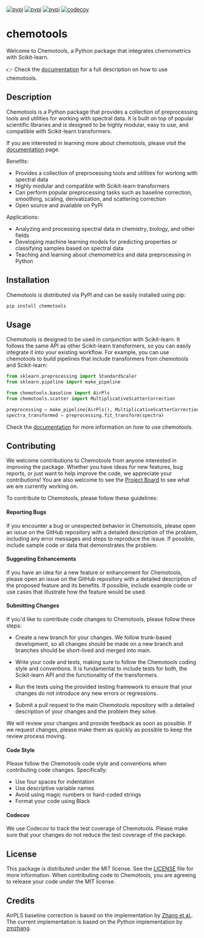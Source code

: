 [![pypi](https://img.shields.io/pypi/v/chemotools)](https://pypi.org/project/chemotools)
[![pypi](https://img.shields.io/pypi/pyversions/chemotools)](https://pypi.org/project/chemotools)
[![pypi](https://img.shields.io/pypi/l/chemotools)](https://github.com/paucablop/chemotools/blob/main/LICENSE)
[![codecov](https://codecov.io/github/paucablop/chemotools/branch/main/graph/badge.svg?token=D7JUJM89LN)](https://codecov.io/github/paucablop/chemotools)

# __chemotools__

Welcome to Chemotools, a Python package that integrates chemometrics with Scikit-learn.

👉 Check the [documentation](https://paucablop.github.io/chemotools/) for a full description on how to use chemotools.

## Description

Chemotools is a Python package that provides a collection of preprocessing tools and utilities for working with spectral data. It is built on top of popular scientific libraries and is designed to be highly modular, easy to use, and compatible with Scikit-learn transformers.

If you are interested in learning more about chemotools, please visit the [documentation](https://paucablop.github.io/chemotools/) page.

Benefits:
- Provides a collection of preprocessing tools and utilities for working with spectral data
- Highly modular and compatible with Scikit-learn transformers
- Can perform popular preprocessing tasks such as baseline correction, smoothing, scaling, derivatization, and scattering correction
- Open source and available on PyPI

Applications:
- Analyzing and processing spectral data in chemistry, biology, and other fields
- Developing machine learning models for predicting properties or classifying samples based on spectral data
- Teaching and learning about chemometrics and data preprocessing in Python

## Installation

Chemotools is distributed via PyPI and can be easily installed using pip:

```bash
pip install chemotools
```

## Usage

Chemotools is designed to be used in conjunction with Scikit-learn. It follows the same API as other Scikit-learn transformers, so you can easily integrate it into your existing workflow. For example, you can use chemotools to build pipelines that include transformers from chemotools and Scikit-learn:

```python
from sklearn.preprocessing import StandardScaler
from sklearn.pipeline import make_pipeline

from chemotools.baseline import AirPls
from chemotools.scatter import MultiplicativeScatterCorrection

preprocessing = make_pipeline(AirPls(), MultiplicativeScatterCorrection(), StandardScaler(with_std=False)) 
spectra_transformed = preprocessing.fit_transform(spectra)
```

Check the [documentation](https://paucablop.github.io/chemotools/) for more information on how to use chemotools.


## Contributing

We welcome contributions to Chemotools from anyone interested in improving the package. Whether you have ideas for new features, bug reports, or just want to help improve the code, we appreciate your contributions! You are also welcome to see the [Project Board](https://github.com/users/paucablop/projects/4) to see what we are currently working on.

To contribute to Chemotools, please follow these guidelines:

#### Reporting Bugs

If you encounter a bug or unexpected behavior in Chemotools, please open an issue on the GitHub repository with a detailed description of the problem, including any error messages and steps to reproduce the issue. If possible, include sample code or data that demonstrates the problem.

#### Suggesting Enhancements

If you have an idea for a new feature or enhancement for Chemotools, please open an issue on the GitHub repository with a detailed description of the proposed feature and its benefits. If possible, include example code or use cases that illustrate how the feature would be used.

#### Submitting Changes

If you'd like to contribute code changes to Chemotools, please follow these steps:

- Create a new branch for your changes. We follow trunk-based development, so all changes should be made on a new branch and branches should be short-lived and merged into main.

- Write your code and tests, making sure to follow the Chemotools coding style and conventions. It is fundamental to include tests for both, the Scikit-learn API and the functionality of the transformers.

- Run the tests using the provided testing framework to ensure that your changes do not introduce any new errors or regressions.

- Submit a pull request to the main Chemotools repository with a detailed description of your changes and the problem they solve.

We will review your changes and provide feedback as soon as possible. If we request changes, please make them as quickly as possible to keep the review process moving.

#### Code Style

Please follow the Chemotools code style and conventions when contributing code changes. Specifically:

- Use four spaces for indentation
- Use descriptive variable names
- Avoid using magic numbers or hard-coded strings
- Format your code using Black

#### Codecov

We use Codecov to track the test coverage of Chemotools. Please make sure that your changes do not reduce the test coverage of the package.


## License

This package is distributed under the MIT license. See the [LICENSE](LICENSE) file for more information. When contributing code to Chemotools, you are agreeing to release your code under the MIT license.

## Credits

AirPLS baseline correction is based on the implementation by [Zhang et al.](https://pubs.rsc.org/is/content/articlelanding/2010/an/b922045c). The current implementation is based on the Python implementation by [zmzhang](https://github.com/zmzhang/airPLS).